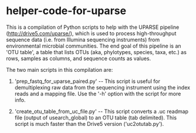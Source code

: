 helper-code-for-uparse
======================

This is a compilation of Python scripts to help with the UPARSE pipeline (http://drive5.com/uparse/), which is used to process high-throughput sequence data (i.e. from Illumina sequencing instruments) from environmental microbial communities. The end goal of this pipeline is an 'OTU table', a table that lists OTUs (aka, phylotypes, species, taxa, etc.) as rows, samples as columns, and sequence counts as values.

The two main scripts in this compilation are:

1. 'prep_fastq_for_uparse_paired.py' -- This script is useful for demultiplexing raw data from the sequencing instrument using the index reads and a mapping file. Use the '-h' option with the script for more info.

2. 'create_otu_table_from_uc_file.py' -- This script converts a .uc readmap file (output of usearch_global) to an OTU table (tab delimited). This script is much faster than the Drive5 version ('uc2otutab.py').
